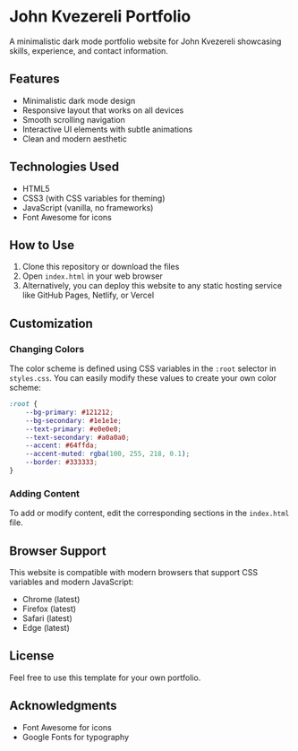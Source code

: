 # John Kvezereli Portfolio

A minimalistic dark mode portfolio website for John Kvezereli showcasing skills, experience, and contact information.

## Features

- Minimalistic dark mode design
- Responsive layout that works on all devices
- Smooth scrolling navigation
- Interactive UI elements with subtle animations
- Clean and modern aesthetic

## Technologies Used

- HTML5
- CSS3 (with CSS variables for theming)
- JavaScript (vanilla, no frameworks)
- Font Awesome for icons

## How to Use

1. Clone this repository or download the files
2. Open `index.html` in your web browser
3. Alternatively, you can deploy this website to any static hosting service like GitHub Pages, Netlify, or Vercel

## Customization

### Changing Colors

The color scheme is defined using CSS variables in the `:root` selector in `styles.css`. You can easily modify these values to create your own color scheme:

```css
:root {
    --bg-primary: #121212;
    --bg-secondary: #1e1e1e;
    --text-primary: #e0e0e0;
    --text-secondary: #a0a0a0;
    --accent: #64ffda;
    --accent-muted: rgba(100, 255, 218, 0.1);
    --border: #333333;
}
```

### Adding Content

To add or modify content, edit the corresponding sections in the `index.html` file.

## Browser Support

This website is compatible with modern browsers that support CSS variables and modern JavaScript:

- Chrome (latest)
- Firefox (latest)
- Safari (latest)
- Edge (latest)

## License

Feel free to use this template for your own portfolio.

## Acknowledgments

- Font Awesome for icons
- Google Fonts for typography 